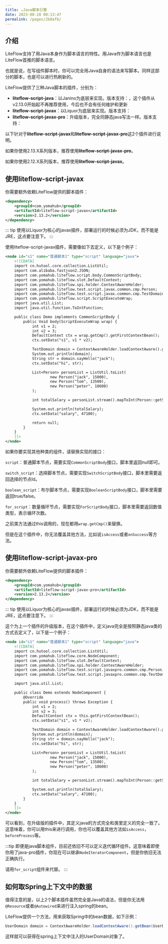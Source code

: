 ```yaml
---
title: ☕️Java脚本引擎
date: 2023-08-28 00:13:47
permalink: /pages/2b8afb/
---
```


## 介绍

LiteFlow支持了用Java本身作为脚本语言的特性。用Java作为脚本语言也是LiteFlow首推的脚本语言。

也就是说，在写组件脚本时，你可以完全用Java自身的语法来写脚本。同样这部分的脚本，也是可以进行热刷新的。

LiteFlow提供了三种Java脚本的插件，分别为：

* **liteflow-script-java**：以Janino为底层来实现。版本支持：<Badge text="v2.11.0+" vertical="middle"/>，这个插件从v2.13.0开始起不再推荐使用，今后也不会有任何维护和更新
* **liteflow-script-javax**：以Liquor为底层来实现。版本支持：<Badge text="v2.12.4+" vertical="middle"/>
* **liteflow-script-javax-pro**：升级版本，完全同静态java写法一样。版本支持：<Badge text="v2.13.0+" vertical="middle"/>

以下针对于**liteflow-script-javax**和**liteflow-script-javax-pro**这2个插件进行说明。

如果你使用2.13.X系列版本，推荐使用**liteflow-script-javax-pro**。

如果你使用2.12.X系列版本，推荐使用**liteflow-script-javax**。

## 使用liteflow-script-javax

你需要额外依赖LiteFlow提供的脚本插件：

```xml
<dependency>
    <groupId>com.yomahub</groupId>
    <artifactId>liteflow-script-javax</artifactId>
    <version>2.13.2</version>
</dependency>
```

::: tip
使用以Liquor为核心的javax插件，部署运行的时候必须为JDK，而不能是JRE，这点要注意下。
:::

使用liteflow-script-javax插件，需要像如下去定义，以下是个例子：

```xml
<node id="s1" name="普通脚本1" type="script" language="java">
    <![CDATA[
    import cn.hutool.core.collection.ListUtil;
    import com.alibaba.fastjson2.JSON;
    import com.yomahub.liteflow.script.body.CommonScriptBody;
    import com.yomahub.liteflow.slot.DefaultContext;
    import com.yomahub.liteflow.spi.holder.ContextAwareHolder;
    import com.yomahub.liteflow.test.script.javax.common.cmp.Person;
    import com.yomahub.liteflow.test.script.javax.common.cmp.TestDomain;
    import com.yomahub.liteflow.script.ScriptExecuteWrap;
    import java.util.List;
    import java.util.function.ToIntFunction;

    public class Demo implements CommonScriptBody {
        public Void body(ScriptExecuteWrap wrap) {
            int v1 = 2;
            int v2 = 3;
            DefaultContext ctx = wrap.getCmp().getFirstContextBean();
            ctx.setData("s1", v1 * v2);

            TestDomain domain = ContextAwareHolder.loadContextAware().getBean(TestDomain.class);
            System.out.println(domain);
            String str = domain.sayHello("jack");
            ctx.setData("hi", str);

            List<Person> personList = ListUtil.toList(
                    new Person("jack", 15000),
                    new Person("tom", 13500),
                    new Person("peter", 18600)
            );

            int totalSalary = personList.stream().mapToInt(Person::getSalary).sum();

            System.out.println(totalSalary);
            ctx.setData("salary", 47100);

            return null;
        }
    }
    ]]>
</node>
```

如果你要实现其他种类的组件，请替换实现的接口：

`script`：普通脚本节点，需要实现`CommonScriptBody`接口，脚本里返回null即可。

`switch_script`：选择脚本节点，需要实现`SwitchScriptBody`接口，脚本里需要返回选择的节点Id。

`boolean_script`：布尔脚本节点，需要实现`BooleanScriptBody`接口，脚本里需要返回true/false。

`for_script`：数量循环节点，需要实现`ForScriptBody`接口，脚本里需要返回数值类型，表示循环次数。

之前类方法通过this调用的，现在都用`wrap.getCmp()`来替换。

但是在这个插件中，你无法覆盖其他方法，比如说`isAccess`或者`onSuccess`等方法。


## 使用liteflow-script-javax-pro

你需要额外依赖LiteFlow提供的脚本插件：

```xml
<dependency>
    <groupId>com.yomahub</groupId>
    <artifactId>liteflow-script-javax-pro</artifactId>
    <version>2.13.2</version>
</dependency>
```
::: tip
使用以Liquor为核心的javax插件，部署运行的时候必须为JDK，而不能是JRE，这点要注意下。
:::

这个为上一个插件的升级版本，在这个插件中，定义java完全是按照静态java类的方式去定义了，以下是一个例子：

```xml
<node id="s1" name="普通脚本1" type="script" language="java">
    <![CDATA[
    import cn.hutool.core.collection.ListUtil;
    import com.yomahub.liteflow.core.NodeComponent;
    import com.yomahub.liteflow.slot.DefaultContext;
    import com.yomahub.liteflow.spi.holder.ContextAwareHolder;
    import com.yomahub.liteflow.test.script.javaxpro.common.cmp.Person;
    import com.yomahub.liteflow.test.script.javaxpro.common.cmp.TestDomain;

    import java.util.List;

    public class Demo extends NodeComponent {
        @Override
        public void process() throws Exception {
            int v1 = 2;
            int v2 = 3;
            DefaultContext ctx = this.getFirstContextBean();
            ctx.setData("s1", v1 * v2);

            TestDomain domain = ContextAwareHolder.loadContextAware().getBean(TestDomain.class);
            System.out.println(domain);
            String str = domain.sayHello("jack");
            ctx.setData("hi", str);

            List<Person> personList = ListUtil.toList(
                    new Person("jack", 15000),
                    new Person("tom", 13500),
                    new Person("peter", 18600)
            );

            int totalSalary = personList.stream().mapToInt(Person::getSalary).sum();

            System.out.println(totalSalary);
            ctx.setData("salary", 47100);
        }
    }
    ]]>
</node>
```

可以看到，在升级版的插件中，其定义java的方式完全和类里定义的完全一致了。这意味着，你可以用this来进行调用，你也可以覆盖其他方法如`isAccess`，`beforeProcess`等。

:::tip
即便是java脚本组件，目前还依旧不可以定义迭代循环组件。这意味着即使你用了java-pro插件，你现在可以继承`NodeIteratorComponent`，但是你依旧无法正确执行。

请用`for_script`组件来代替。
:::


## 如何取Spring上下文中的数据

值得注意的是，以上2个脚本插件虽然完全是Java的语法，但是你无法用`@Resource`或者`@Autowired`来进行注入spring的bean。

LiteFlow提供一个方法，用来获取Spring中的bean数据，如下示例：

```java
UserDomain domain = ContextAwareHolder.loadContextAware().getBean(UserDomain.class);
```

这样就可以获得在spring上下文中注入的UserDomain对象了。